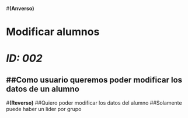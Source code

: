 #**(Anverso)**
# **Modificar alumnos**
# *ID: 002*
##Como usuario queremos poder modificar los datos de un alumno
----------
#**(Reverso)**
##Quiero poder modificar los datos del alumno
##Solamente puede haber un lider por grupo